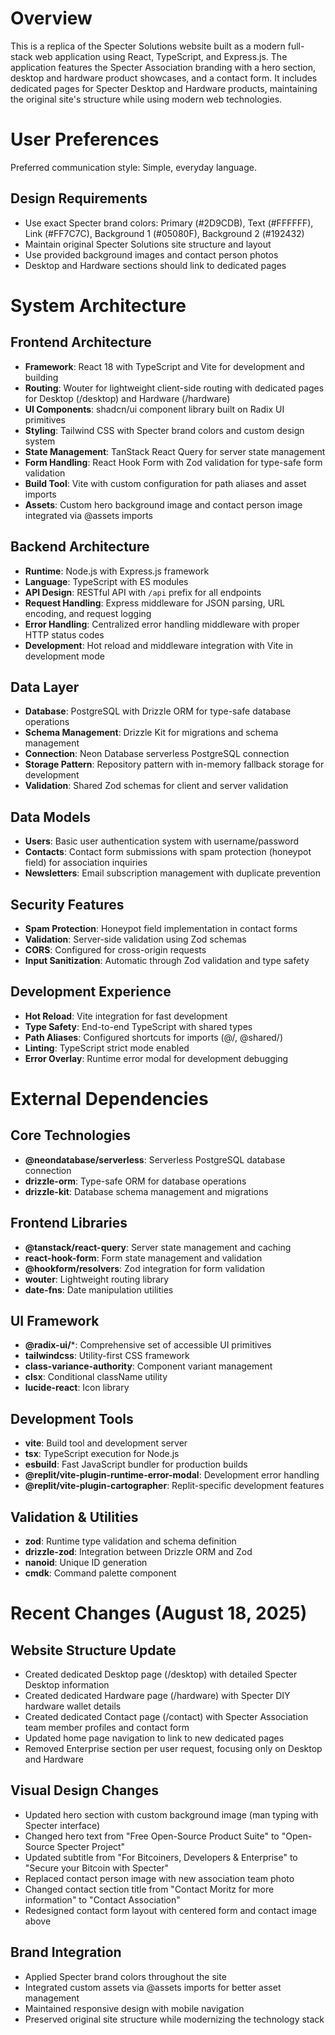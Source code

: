 # Overview

This is a replica of the Specter Solutions website built as a modern full-stack web application using React, TypeScript, and Express.js. The application features the Specter Association branding with a hero section, desktop and hardware product showcases, and a contact form. It includes dedicated pages for Specter Desktop and Hardware products, maintaining the original site's structure while using modern web technologies.

# User Preferences

Preferred communication style: Simple, everyday language.

## Design Requirements
- Use exact Specter brand colors: Primary (#2D9CDB), Text (#FFFFFF), Link (#FF7C7C), Background 1 (#05080F), Background 2 (#192432)
- Maintain original Specter Solutions site structure and layout
- Use provided background images and contact person photos
- Desktop and Hardware sections should link to dedicated pages

# System Architecture

## Frontend Architecture
- **Framework**: React 18 with TypeScript and Vite for development and building
- **Routing**: Wouter for lightweight client-side routing with dedicated pages for Desktop (/desktop) and Hardware (/hardware)
- **UI Components**: shadcn/ui component library built on Radix UI primitives
- **Styling**: Tailwind CSS with Specter brand colors and custom design system
- **State Management**: TanStack React Query for server state management
- **Form Handling**: React Hook Form with Zod validation for type-safe form validation
- **Build Tool**: Vite with custom configuration for path aliases and asset imports
- **Assets**: Custom hero background image and contact person image integrated via @assets imports

## Backend Architecture
- **Runtime**: Node.js with Express.js framework
- **Language**: TypeScript with ES modules
- **API Design**: RESTful API with `/api` prefix for all endpoints
- **Request Handling**: Express middleware for JSON parsing, URL encoding, and request logging
- **Error Handling**: Centralized error handling middleware with proper HTTP status codes
- **Development**: Hot reload and middleware integration with Vite in development mode

## Data Layer
- **Database**: PostgreSQL with Drizzle ORM for type-safe database operations
- **Schema Management**: Drizzle Kit for migrations and schema management
- **Connection**: Neon Database serverless PostgreSQL connection
- **Storage Pattern**: Repository pattern with in-memory fallback storage for development
- **Validation**: Shared Zod schemas for client and server validation

## Data Models
- **Users**: Basic user authentication system with username/password
- **Contacts**: Contact form submissions with spam protection (honeypot field) for association inquiries
- **Newsletters**: Email subscription management with duplicate prevention

## Security Features
- **Spam Protection**: Honeypot field implementation in contact forms
- **Validation**: Server-side validation using Zod schemas
- **CORS**: Configured for cross-origin requests
- **Input Sanitization**: Automatic through Zod validation and type safety

## Development Experience
- **Hot Reload**: Vite integration for fast development
- **Type Safety**: End-to-end TypeScript with shared types
- **Path Aliases**: Configured shortcuts for imports (@/, @shared/)
- **Linting**: TypeScript strict mode enabled
- **Error Overlay**: Runtime error modal for development debugging

# External Dependencies

## Core Technologies
- **@neondatabase/serverless**: Serverless PostgreSQL database connection
- **drizzle-orm**: Type-safe ORM for database operations
- **drizzle-kit**: Database schema management and migrations

## Frontend Libraries
- **@tanstack/react-query**: Server state management and caching
- **react-hook-form**: Form state management and validation
- **@hookform/resolvers**: Zod integration for form validation
- **wouter**: Lightweight routing library
- **date-fns**: Date manipulation utilities

## UI Framework
- **@radix-ui/***: Comprehensive set of accessible UI primitives
- **tailwindcss**: Utility-first CSS framework
- **class-variance-authority**: Component variant management
- **clsx**: Conditional className utility
- **lucide-react**: Icon library

## Development Tools
- **vite**: Build tool and development server
- **tsx**: TypeScript execution for Node.js
- **esbuild**: Fast JavaScript bundler for production builds
- **@replit/vite-plugin-runtime-error-modal**: Development error handling
- **@replit/vite-plugin-cartographer**: Replit-specific development features

## Validation & Utilities
- **zod**: Runtime type validation and schema definition
- **drizzle-zod**: Integration between Drizzle ORM and Zod
- **nanoid**: Unique ID generation
- **cmdk**: Command palette component

# Recent Changes (August 18, 2025)

## Website Structure Update
- Created dedicated Desktop page (/desktop) with detailed Specter Desktop information
- Created dedicated Hardware page (/hardware) with Specter DIY hardware wallet details  
- Created dedicated Contact page (/contact) with Specter Association team member profiles and contact form
- Updated home page navigation to link to new dedicated pages
- Removed Enterprise section per user request, focusing only on Desktop and Hardware

## Visual Design Changes
- Updated hero section with custom background image (man typing with Specter interface)
- Changed hero text from "Free Open-Source Product Suite" to "Open-Source Specter Project"
- Updated subtitle from "For Bitcoiners, Developers & Enterprise" to "Secure your Bitcoin with Specter"
- Replaced contact person image with new association team photo
- Changed contact section title from "Contact Moritz for more information" to "Contact Association"
- Redesigned contact form layout with centered form and contact image above

## Brand Integration
- Applied Specter brand colors throughout the site
- Integrated custom assets via @assets imports for better asset management
- Maintained responsive design with mobile navigation
- Preserved original site structure while modernizing the technology stack